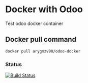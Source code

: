 # Docker with Odoo
Test odoo docker container

## Docker pull command
```sh
docker pull arygmzv90/odoo-docker
```

### Status
[![Build Status](https://travis-ci.com/arygmzv90/odoo-docker-travis-test.svg?branch=master)](https://travis-ci.com/arygmzv90/odoo-docker-travis-test)
